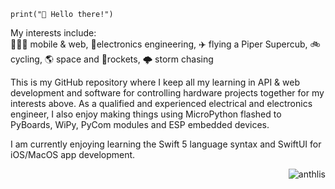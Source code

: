 ```code
print("👋 Hello there!")
```
My interests include: <br>
👨🏼‍💻 mobile & web, 📡electronics engineering, ✈️ flying a Piper Supercub, 🚲 cycling, 🌎 space and 🚀rockets, 🌩 storm chasing

This is my GitHub repository where I keep all my learning in API & web development and software for controlling hardware projects together for my interests above. As a qualified and experienced electrical and electronics engineer, I also enjoy making things using MicroPython flashed to PyBoards, WiPy, PyCom modules and ESP embedded devices. 

I am currently enjoying learning the Swift 5 language syntax and SwiftUI for iOS/MacOS app development.
<p align="right"> <img src="https://komarev.com/ghpvc/?username=anthlis" alt="anthlis" /> </p>


